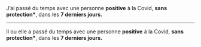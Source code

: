 <!---->J’ai passé du temps avec une personne <b>positive</b> à la Covid, <b>sans protection*</b>, dans les <b>7&nbsp;derniers&nbsp;jours.</b>

---

<!---->Il ou elle a passé du temps avec une personne <b>positive</b> à la Covid, <b>sans protection*</b>, dans les <b>7&nbsp;derniers&nbsp;jours.</b>
